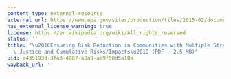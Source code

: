 ```yaml
---
content_type: external-resource
external_url: https://www.epa.gov/sites/production/files/2015-02/documents/nejac-cum-risk-rpt-122104.pdf
has_external_license_warning: true
license: https://en.wikipedia.org/wiki/All_rights_reserved
status: ''
title: "\u201CEnsuring Risk Reduction in Communities with Multiple Stressors: Environmental\
  \ Justice and Cumulative Risks/Impacts\u201D (PDF - 2.5 MB)"
uid: a435193d-3fa3-4087-a8a0-ae9f58d5a10a
wayback_url: ''
---
```

